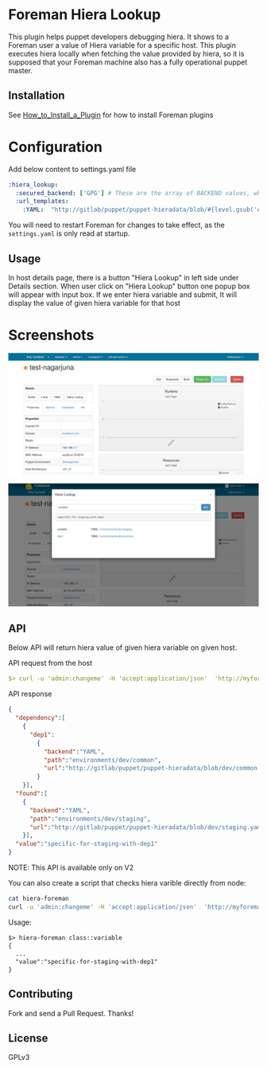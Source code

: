# Foreman Hiera Lookup

This plugin helps puppet developers debugging hiera. It shows to a Foreman user a value of Hiera variable for a specific host. This plugin executes hiera locally when fetching the value provided by hiera, so it is supposed that your Foreman machine also has a fully operational puppet master.


## Installation

See [How_to_Install_a_Plugin](http://projects.theforeman.org/projects/foreman/wiki/How_to_Install_a_Plugin)
for how to install Foreman plugins

# Configuration

Add below content to settings.yaml file 

```yaml
:hiera_lookup:
  :secured_backend: ['GPG'] # These are the array of BACKEND values, which mask the values of variables 
  :url_templates:
    :YAML:  "http://gitlab/puppet/puppet-hieradata/blob/#{level.gsub('environments/', '')}.yaml" # This is the template URL in the gitlab, level is the YAML file path where the variable found.  Example level=environments/dev/staging
```

You will need to restart Foreman for changes to take effect, as the `settings.yaml` is
only read at startup.

## Usage

In host details page, there is a button "Hiera Lookup" in left side under Details section. When user click on "Hiera Lookup" button one popup box will appear with input box. If we enter hiera variable and submit, It will display the value of given hiera variable for that host

# Screenshots
![Hiera Lookup button in host show page](https://raw.githubusercontent.com/ingenico-group/screenshots/master/foreman_hiera_lookup/hiera_lookup_button_in_server_details_page.png)

![Hiera Lookup popup](https://raw.githubusercontent.com/ingenico-group/screenshots/master/foreman_hiera_lookup/hiera_lookup_popup.png)


## API

Below API will return hiera value of given hiera variable on given host.

API request from the host 

```yaml
$> curl -u 'admin:changeme' -H 'accept:application/json'  'http://myforeman/api/hosts/:host_id/hiera_lookup' -d 'hiera_variable=variable' -X GET
```

API response

```json
{
  "dependency":[
    {
      "dep1":
        {
          "backend":"YAML",
          "path":"environments/dev/common",
          "url":"http://gitlab/puppet/puppet-hieradata/blob/dev/common.yaml"
        }
    }],
  "found":[
    {
      "backend":"YAML",
      "path":"environments/dev/staging",
      "url":"http://gitlab/puppet/puppet-hieradata/blob/dev/staging.yaml"
    }],
  "value":"specific-for-staging-with-dep1"
}
```
NOTE: This API is available only on V2


You can also create a script that checks hiera varible directly from node:  
```bash
cat hiera-foreman
curl -u 'admin:changeme' -H 'accept:application/json'  'http://myforeman/api/hosts/$(facter fqdn)/hiera_lookup' -d 'hiera_variable=$1' -X GET
```
Usage:
```
$> hiera-foreman class::variable
{ 
  ...
  "value":"specific-for-staging-with-dep1"
}
```


## Contributing

Fork and send a Pull Request. Thanks!

## License

GPLv3

